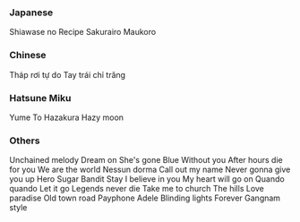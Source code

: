 ### Japanese
Shiawase no Recipe
Sakurairo Maukoro

### Chinese
Tháp rơi tự do
Tay trái chỉ trăng

### Hatsune Miku
Yume To Hazakura
Hazy moon

### Others
Unchained melody
Dream on
She's gone
Blue 
Without you
After hours
die for you
We are the world
Nessun dorma
Call out my name
Never gonna give you up
Hero
Sugar
Bandit
Stay
I believe in you
My heart will go on
Quando quando
Let it go
Legends never die
Take me to church
The hills
Love paradise
Old town road
Payphone 
Adele
Blinding lights
Forever
Gangnam style